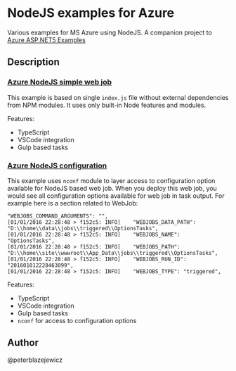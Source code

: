 # NodeJS examples for Azure

Various examples for MS Azure using NodeJS. A companion project to [Azure ASP.NET5 Examples](https://github.com/peterblazejewicz/azure-aspnet5-examples)

## Description

### [Azure NodeJS simple web job](/src/azure-web-job)

This example is based on single `index.js` file without external dependencies from NPM modules. It uses only built-in Node features and modules.

Features:
- TypeScript
- VSCode integration
- Gulp based tasks

### [Azure NodeJS configuration](/src/web-job-options)

This example uses `nconf` module to layer access to configuration option available for NodeJS based web job.
When you deploy this web job, you would see all configuration options available for web job in task output.
For example here is a section related to WebJob:
```
"WEBJOBS_COMMAND_ARGUMENTS": "",
[01/01/2016 22:28:48 > f152c5: INFO] 	"WEBJOBS_DATA_PATH": "D:\\home\\data\\jobs\\triggered\\OptionsTasks",
[01/01/2016 22:28:48 > f152c5: INFO] 	"WEBJOBS_NAME": "OptionsTasks",
[01/01/2016 22:28:48 > f152c5: INFO] 	"WEBJOBS_PATH": "D:\\home\\site\\wwwroot\\App_Data\\jobs\\triggered\\OptionsTasks",
[01/01/2016 22:28:48 > f152c5: INFO] 	"WEBJOBS_RUN_ID": "201601012228463099",
[01/01/2016 22:28:48 > f152c5: INFO] 	"WEBJOBS_TYPE": "triggered",
```

Features:
- TypeScript
- VSCode integration
- Gulp based tasks
- `nconf` for access to configuration options

## Author
@peterblazejewicz
